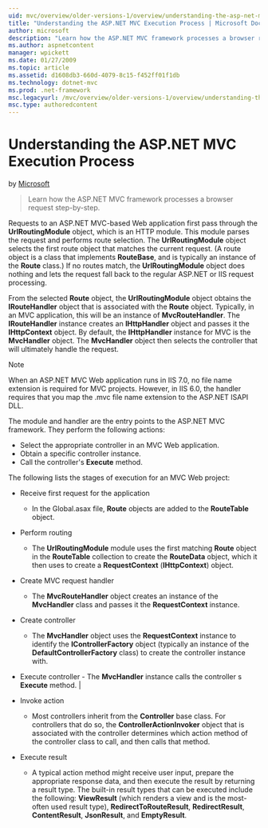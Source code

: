 ```yaml
---
uid: mvc/overview/older-versions-1/overview/understanding-the-asp-net-mvc-execution-process
title: "Understanding the ASP.NET MVC Execution Process | Microsoft Docs"
author: microsoft
description: "Learn how the ASP.NET MVC framework processes a browser request step-by-step."
ms.author: aspnetcontent
manager: wpickett
ms.date: 01/27/2009
ms.topic: article
ms.assetid: d1608db3-660d-4079-8c15-f452ff01f1db
ms.technology: dotnet-mvc
ms.prod: .net-framework
msc.legacyurl: /mvc/overview/older-versions-1/overview/understanding-the-asp-net-mvc-execution-process
msc.type: authoredcontent
---
```

Understanding the ASP.NET MVC Execution Process
====================
by [Microsoft](https://github.com/microsoft)

> Learn how the ASP.NET MVC framework processes a browser request step-by-step.


Requests to an ASP.NET MVC-based Web application first pass through the **UrlRoutingModule** object, which is an HTTP module. This module parses the request and performs route selection. The **UrlRoutingModule** object selects the first route object that matches the current request. (A route object is a class that implements **RouteBase**, and is typically an instance of the **Route** class.) If no routes match, the **UrlRoutingModule** object does nothing and lets the request fall back to the regular ASP.NET or IIS request processing.

From the selected **Route** object, the **UrlRoutingModule** object obtains the **IRouteHandler** object that is associated with the **Route** object. Typically, in an MVC application, this will be an instance of **MvcRouteHandler**. The **IRouteHandler** instance creates an **IHttpHandler** object and passes it the **IHttpContext** object. By default, the **IHttpHandler** instance for MVC is the **MvcHandler** object. The **MvcHandler** object then selects the controller that will ultimately handle the request.

> [!NOTE]
> When an ASP.NET MVC Web application runs in IIS 7.0, no file name extension is required for MVC projects. However, in IIS 6.0, the handler requires that you map the .mvc file name extension to the ASP.NET ISAPI DLL.


The module and handler are the entry points to the ASP.NET MVC framework. They perform the following actions:

- Select the appropriate controller in an MVC Web application.
- Obtain a specific controller instance.
- Call the controller's **Execute** method.

The following lists the stages of execution for an MVC Web project:

- Receive first request for the application 

    - In the Global.asax file, **Route** objects are added to the **RouteTable** object.
- Perform routing 

    - The **UrlRoutingModule** module uses the first matching **Route** object in the **RouteTable** collection to create the **RouteData** object, which it then uses to create a **RequestContext** (**IHttpContext**) object.
- Create MVC request handler 

    - The **MvcRouteHandler** object creates an instance of the **MvcHandler** class and passes it the **RequestContext** instance.
- Create controller 

    - The **MvcHandler** object uses the **RequestContext** instance to identify the **IControllerFactory** object (typically an instance of the **DefaultControllerFactory** class) to create the controller instance with.
- Execute controller - The **MvcHandler** instance calls the controller s **Execute** method. |
- Invoke action 

    - Most controllers inherit from the **Controller** base class. For controllers that do so, the **ControllerActionInvoker** object that is associated with the controller determines which action method of the controller class to call, and then calls that method.
- Execute result 

    - A typical action method might receive user input, prepare the appropriate response data, and then execute the result by returning a result type. The built-in result types that can be executed include the following: **ViewResult** (which renders a view and is the most-often used result type), **RedirectToRouteResult**, **RedirectResult**, **ContentResult**, **JsonResult**, and **EmptyResult**.
